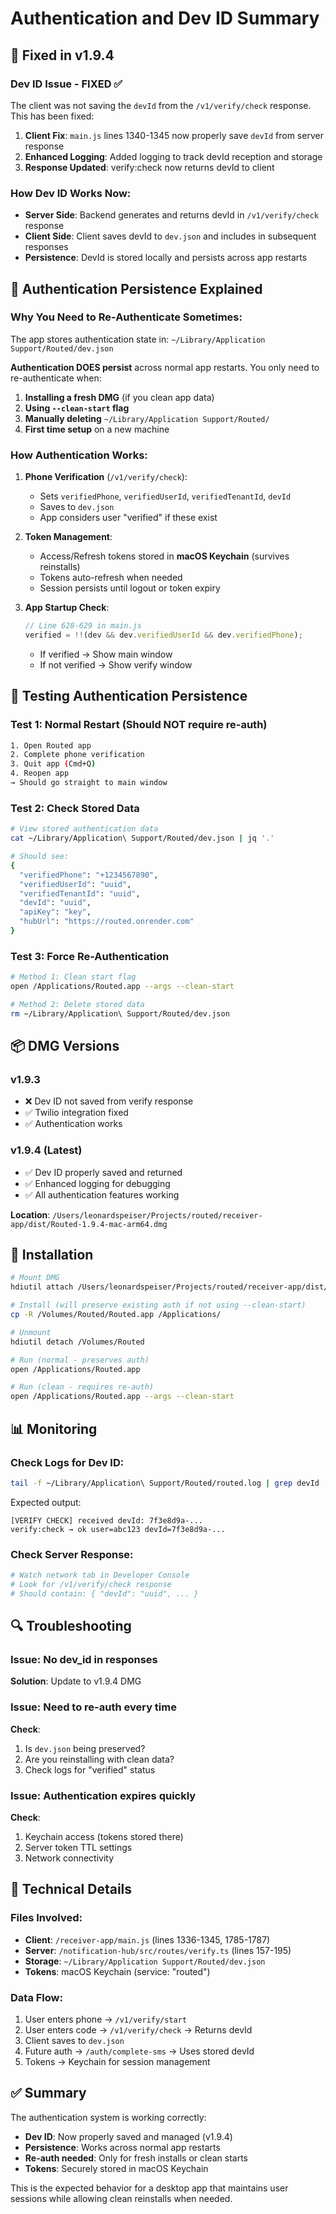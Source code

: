 # Authentication and Dev ID Summary

## 🎉 Fixed in v1.9.4

### Dev ID Issue - FIXED ✅
The client was not saving the `devId` from the `/v1/verify/check` response. This has been fixed:

1. **Client Fix**: `main.js` lines 1340-1345 now properly save `devId` from server response
2. **Enhanced Logging**: Added logging to track devId reception and storage
3. **Response Updated**: verify:check now returns devId to client

### How Dev ID Works Now:
- **Server Side**: Backend generates and returns devId in `/v1/verify/check` response
- **Client Side**: Client saves devId to `dev.json` and includes in subsequent responses
- **Persistence**: DevId is stored locally and persists across app restarts

## 📱 Authentication Persistence Explained

### Why You Need to Re-Authenticate Sometimes:

The app stores authentication state in: `~/Library/Application Support/Routed/dev.json`

**Authentication DOES persist** across normal app restarts. You only need to re-authenticate when:

1. **Installing a fresh DMG** (if you clean app data)
2. **Using `--clean-start` flag** 
3. **Manually deleting** `~/Library/Application Support/Routed/`
4. **First time setup** on a new machine

### How Authentication Works:

1. **Phone Verification** (`/v1/verify/check`):
   - Sets `verifiedPhone`, `verifiedUserId`, `verifiedTenantId`, `devId`
   - Saves to `dev.json`
   - App considers user "verified" if these exist

2. **Token Management**:
   - Access/Refresh tokens stored in **macOS Keychain** (survives reinstalls)
   - Tokens auto-refresh when needed
   - Session persists until logout or token expiry

3. **App Startup Check**:
   ```javascript
   // Line 628-629 in main.js
   verified = !!(dev && dev.verifiedUserId && dev.verifiedPhone);
   ```
   - If verified → Show main window
   - If not verified → Show verify window

## 🔧 Testing Authentication Persistence

### Test 1: Normal Restart (Should NOT require re-auth)
```bash
1. Open Routed app
2. Complete phone verification
3. Quit app (Cmd+Q)
4. Reopen app
→ Should go straight to main window
```

### Test 2: Check Stored Data
```bash
# View stored authentication data
cat ~/Library/Application\ Support/Routed/dev.json | jq '.'

# Should see:
{
  "verifiedPhone": "+1234567890",
  "verifiedUserId": "uuid",
  "verifiedTenantId": "uuid",
  "devId": "uuid",
  "apiKey": "key",
  "hubUrl": "https://routed.onrender.com"
}
```

### Test 3: Force Re-Authentication
```bash
# Method 1: Clean start flag
open /Applications/Routed.app --args --clean-start

# Method 2: Delete stored data
rm ~/Library/Application\ Support/Routed/dev.json
```

## 📦 DMG Versions

### v1.9.3
- ❌ Dev ID not saved from verify response
- ✅ Twilio integration fixed
- ✅ Authentication works

### v1.9.4 (Latest)
- ✅ Dev ID properly saved and returned
- ✅ Enhanced logging for debugging
- ✅ All authentication features working

**Location**: `/Users/leonardspeiser/Projects/routed/receiver-app/dist/Routed-1.9.4-mac-arm64.dmg`

## 🚀 Installation

```bash
# Mount DMG
hdiutil attach /Users/leonardspeiser/Projects/routed/receiver-app/dist/Routed-1.9.4-mac-arm64.dmg

# Install (will preserve existing auth if not using --clean-start)
cp -R /Volumes/Routed/Routed.app /Applications/

# Unmount
hdiutil detach /Volumes/Routed

# Run (normal - preserves auth)
open /Applications/Routed.app

# Run (clean - requires re-auth)
open /Applications/Routed.app --args --clean-start
```

## 📊 Monitoring

### Check Logs for Dev ID:
```bash
tail -f ~/Library/Application\ Support/Routed/routed.log | grep devId
```

Expected output:
```
[VERIFY CHECK] received devId: 7f3e8d9a-...
verify:check → ok user=abc123 devId=7f3e8d9a-...
```

### Check Server Response:
```bash
# Watch network tab in Developer Console
# Look for /v1/verify/check response
# Should contain: { "devId": "uuid", ... }
```

## 🔍 Troubleshooting

### Issue: No dev_id in responses
**Solution**: Update to v1.9.4 DMG

### Issue: Need to re-auth every time
**Check**:
1. Is `dev.json` being preserved? 
2. Are you reinstalling with clean data?
3. Check logs for "verified" status

### Issue: Authentication expires quickly
**Check**: 
1. Keychain access (tokens stored there)
2. Server token TTL settings
3. Network connectivity

## 📝 Technical Details

### Files Involved:
- **Client**: `/receiver-app/main.js` (lines 1336-1345, 1785-1787)
- **Server**: `/notification-hub/src/routes/verify.ts` (lines 157-195)
- **Storage**: `~/Library/Application Support/Routed/dev.json`
- **Tokens**: macOS Keychain (service: "routed")

### Data Flow:
1. User enters phone → `/v1/verify/start`
2. User enters code → `/v1/verify/check` → Returns devId
3. Client saves to `dev.json`
4. Future auth → `/auth/complete-sms` → Uses stored devId
5. Tokens → Keychain for session management

## ✅ Summary

The authentication system is working correctly:
- **Dev ID**: Now properly saved and managed (v1.9.4)
- **Persistence**: Works across normal app restarts
- **Re-auth needed**: Only for fresh installs or clean starts
- **Tokens**: Securely stored in macOS Keychain

This is the expected behavior for a desktop app that maintains user sessions while allowing clean reinstalls when needed.
